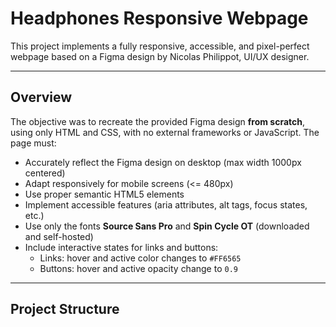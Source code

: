 # Headphones Responsive Webpage

This project implements a fully responsive, accessible, and pixel-perfect webpage based on a Figma design by Nicolas Philippot, UI/UX designer.

---

## Overview

The objective was to recreate the provided Figma design **from scratch**, using only HTML and CSS, with no external frameworks or JavaScript. The page must:

- Accurately reflect the Figma design on desktop (max width 1000px centered)
- Adapt responsively for mobile screens (<= 480px)
- Use proper semantic HTML5 elements
- Implement accessible features (aria attributes, alt tags, focus states, etc.)
- Use only the fonts **Source Sans Pro** and **Spin Cycle OT** (downloaded and self-hosted)
- Include interactive states for links and buttons:
  - Links: hover and active color changes to `#FF6565`
  - Buttons: hover and active opacity change to `0.9`
  
---

## Project Structure

